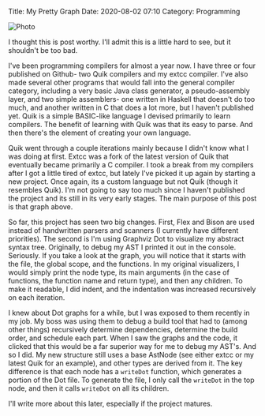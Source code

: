 Title: My Pretty Graph
Date: 2020-08-02 07:10
Category: Programming

![Photo]({attach}images/graph1.png)

I thought this is post worthy. I'll admit this is a little hard to see, but it shouldn't be too bad.

I've been programming compilers for almost a year now. I have three or four published on Github- two Quik compilers and my extcc compiler. I've also made several other programs that would fall into the general compiler category, including a very basic Java class generator, a pseudo-assembly layer, and two simple assemblers- one written in Haskell that doesn't do too much, and another written in C that does a lot more, but I haven't published yet. Quik is a simple BASIC-like language I devised primarily to learn compilers. The benefit of learning with Quik was that its easy to parse. And then there's the element of creating your own language.

Quik went through a couple iterations mainly because I didn't know what I was doing at first. Extcc was a fork of the latest version of Quik that eventually became primarily a C compiler. I took a break from my compilers after I got a little tired of extcc, but lately I've picked it up again by starting a new project. Once again, its a custom language but not Quik (though it resembles Quik). I'm not going to say too much since I haven't published the project and its still in its very early stages. The main purpose of this post is that graph above.

So far, this project has seen two big changes. First, Flex and Bison are used instead of handwritten parsers and scanners (I currently have different priorities). The second is I'm using Graphviz Dot to visualize my abstract syntax tree. Originally, to debug my AST I printed it out in the console. Seriously. If you take a look at the graph, you will notice that it starts with the file, the global scope, and the functions. In my original visualizers, I would simply print the node type, its main arguments (in the case of functions, the function name and return type), and then any children. To make it readable, I did indent, and the indentation was increased recursively on each iteration.

I knew about Dot graphs for a while, but I was exposed to them recently in my job. My boss was using them to debug a build tool that had to (among other things) recursively determine dependencies, determine the build order, and schedule each part. When I saw the graphs and the code, it clicked that this would be a far superior way for me to debug my AST's. And so I did. My new structure still uses a base AstNode (see either extcc or my latest Quik for an example), and other types are derived from it. The key difference is that each node has a ```writeDot``` function, which generates a portion of the Dot file. To generate the file, I only call the ```writeDot``` in the top node, and then it calls ```writeDot``` on all its children.

I'll write more about this later, especially if the project matures.

